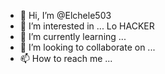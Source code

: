 - 👋 Hi, I’m @Elchele503
- 👀 I’m interested in ... Lo HACKER
- 🌱 I’m currently learning ...
- 💞️ I’m looking to collaborate on ...
- 📫 How to reach me ...

<!---
Elchele503/Elchele503 is a ✨ special ✨ repository because its `README.md` (this file) appears on your GitHub profile.
You can click the Preview link to take a look at your changes.
--->
